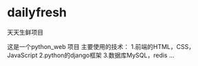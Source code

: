 # dailyfresh
天天生鲜项目

这是一个python_web 项目
主要使用的技术：
1.前端的HTML，CSS，JavaScript
2.python的django框架
3.数据库MySQL，redis
...
